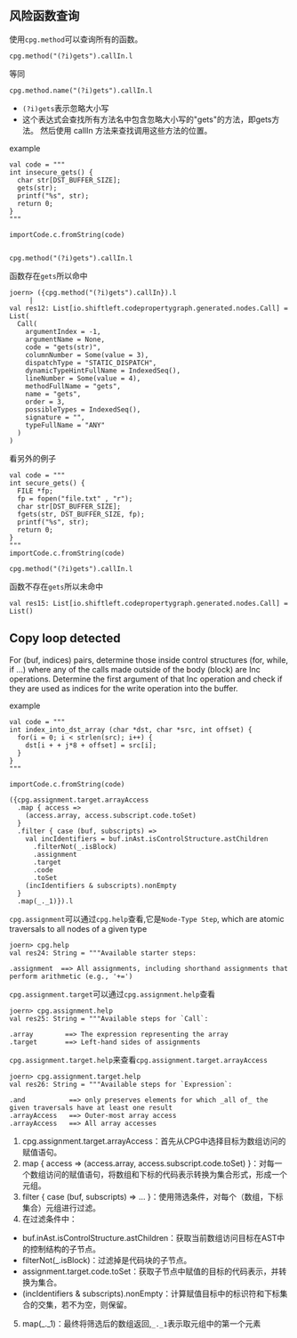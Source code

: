 ## 风险函数查询

使用`cpg.method`可以查询所有的函数。


```
cpg.method("(?i)gets").callIn.l
```
等同
```
cpg.method.name("(?i)gets").callIn.l
```
- `(?i)gets`表示忽略大小写
- 这个表达式会查找所有方法名中包含忽略大小写的"gets"的方法，即gets方法。
然后使用 callIn 方法来查找调用这些方法的位置。


example
```
val code = """
int insecure_gets() {
  char str[DST_BUFFER_SIZE];
  gets(str);
  printf("%s", str);
  return 0;
}
"""

importCode.c.fromString(code)


cpg.method("(?i)gets").callIn.l
```
函数存在`gets`所以命中

```
joern> ({cpg.method("(?i)gets").callIn}).l
     | 
val res12: List[io.shiftleft.codepropertygraph.generated.nodes.Call] = List(
  Call(
    argumentIndex = -1,
    argumentName = None,
    code = "gets(str)",
    columnNumber = Some(value = 3),
    dispatchType = "STATIC_DISPATCH",
    dynamicTypeHintFullName = IndexedSeq(),
    lineNumber = Some(value = 4),
    methodFullName = "gets",
    name = "gets",
    order = 3,
    possibleTypes = IndexedSeq(),
    signature = "",
    typeFullName = "ANY"
  )
)

```
看另外的例子
```
val code = """
int secure_gets() {
  FILE *fp;
  fp = fopen("file.txt" , "r");
  char str[DST_BUFFER_SIZE];
  fgets(str, DST_BUFFER_SIZE, fp);
  printf("%s", str);
  return 0;
}
"""
importCode.c.fromString(code)

cpg.method("(?i)gets").callIn.l
```
函数不存在`gets`所以未命中
```
val res15: List[io.shiftleft.codepropertygraph.generated.nodes.Call] = List()
```

##  Copy loop detected

For (buf, indices) pairs, determine those inside control structures (for, while, if ...) where any of the calls made outside of the body (block) are Inc operations. Determine the first argument of that Inc operation and check if they are used as indices for the write operation into the buffer.

example
```
val code = """
int index_into_dst_array (char *dst, char *src, int offset) {
  for(i = 0; i < strlen(src); i++) {
    dst[i + + j*8 + offset] = src[i];
  }
}
"""

importCode.c.fromString(code)

({cpg.assignment.target.arrayAccess
  .map { access =>
    (access.array, access.subscript.code.toSet)
  }
  .filter { case (buf, subscripts) =>
    val incIdentifiers = buf.inAst.isControlStructure.astChildren
      .filterNot(_.isBlock)
      .assignment
      .target
      .code
      .toSet
    (incIdentifiers & subscripts).nonEmpty
  }
  .map(_._1)}).l
```

`cpg.assignment`可以通过`cpg.help`查看,它是`Node-Type Step`, which are atomic traversals to all nodes of a given type

```
joern> cpg.help
val res24: String = """Available starter steps:

.assignment  ==> All assignments, including shorthand assignments that perform arithmetic (e.g., '+=')   
```

`cpg.assignment.target`可以通过`cpg.assignment.help`查看

```
joern> cpg.assignment.help
val res25: String = """Available steps for `Call`:

.array        ==> The expression representing the array   
.target       ==> Left-hand sides of assignments
```

`cpg.assignment.target.help`来查看`cpg.assignment.target.arrayAccess`

```
joern> cpg.assignment.target.help
val res26: String = """Available steps for `Expression`:

.and           ==> only preserves elements for which _all of_ the given traversals have at least one result
.arrayAccess   ==> Outer-most array access   
.arrayAccess   ==> All array accesses 
```


1. cpg.assignment.target.arrayAccess：首先从CPG中选择目标为数组访问的赋值语句。
2. map { access => (access.array, access.subscript.code.toSet) }：对每一个数组访问的赋值语句，将数组和下标的代码表示转换为集合形式，形成一个元组。
3. filter { case (buf, subscripts) => ... }：使用筛选条件，对每个（数组，下标集合）元组进行过滤。
4. 在过滤条件中：
  - buf.inAst.isControlStructure.astChildren：获取当前数组访问目标在AST中的控制结构的子节点。
  - filterNot(_.isBlock)：过滤掉是代码块的子节点。
  - assignment.target.code.toSet：获取子节点中赋值的目标的代码表示，并转换为集合。
  - (incIdentifiers & subscripts).nonEmpty：计算赋值目标中的标识符和下标集合的交集，若不为空，则保留。
5. map(_._1)：最终将筛选后的数组返回,`_._1`表示取元组中的第一个元素